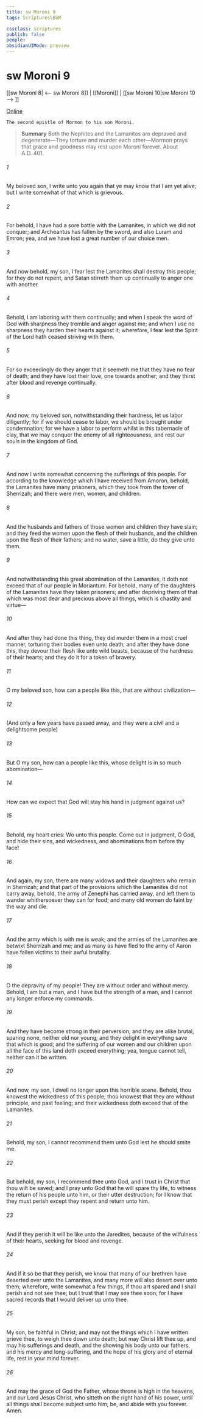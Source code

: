 ```yaml
---
title: sw Moroni 9
tags: Scriptures\BoM

cssclass: scriptures
publish: false
people:
obsidianUIMode: preview
---
```


# sw Moroni 9
[[sw Moroni 8| <-- sw Moroni 8]] | [[Moroni]] | [[sw Moroni 10|sw Moroni 10 --> ]]

[Online](https://churchofjesuschrist.org/study/scriptures/bofm/moro/9?lang=eng)

```
The second epistle of Mormon to his son Moroni.
```

> __Summary__
Both the Nephites and the Lamanites are depraved and degenerate—They torture and murder each other—Mormon prays that grace and goodness may rest upon Moroni forever. About A.D. 401.

###### 1 
My beloved son, I write unto you again that ye may know that I am yet alive; but I write somewhat of that which is grievous.

###### 2 
For behold, I have had a sore battle with the Lamanites, in which we did not conquer; and Archeantus has fallen by the sword, and also Luram and Emron; yea, and we have lost a great number of our choice men.

###### 3 
And now behold, my son, I fear lest the Lamanites shall destroy this people; for they do not repent, and Satan stirreth them up continually to anger one with another.

###### 4 
Behold, I am laboring with them continually; and when I speak the word of God with sharpness they tremble and anger against me; and when I use no sharpness they harden their hearts against it; wherefore, I fear lest the Spirit of the Lord hath ceased striving with them.

###### 5 
For so exceedingly do they anger that it seemeth me that they have no fear of death; and they have lost their love, one towards another; and they thirst after blood and revenge continually.

###### 6 
And now, my beloved son, notwithstanding their hardness, let us labor diligently; for if we should cease to labor, we should be brought under condemnation; for we have a labor to perform whilst in this tabernacle of clay, that we may conquer the enemy of all righteousness, and rest our souls in the kingdom of God.

###### 7 
And now I write somewhat concerning the sufferings of this people. For according to the knowledge which I have received from Amoron, behold, the Lamanites have many prisoners, which they took from the tower of Sherrizah; and there were men, women, and children.

###### 8 
And the husbands and fathers of those women and children they have slain; and they feed the women upon the flesh of their husbands, and the children upon the flesh of their fathers; and no water, save a little, do they give unto them.

###### 9 
And notwithstanding this great abomination of the Lamanites, it doth not exceed that of our people in Moriantum. For behold, many of the daughters of the Lamanites have they taken prisoners; and after depriving them of that which was most dear and precious above all things, which is chastity and virtue—

###### 10 
And after they had done this thing, they did murder them in a most cruel manner, torturing their bodies even unto death; and after they have done this, they devour their flesh like unto wild beasts, because of the hardness of their hearts; and they do it for a token of bravery.

###### 11 
O my beloved son, how can a people like this, that are without civilization—

###### 12 
(And only a few years have passed away, and they were a civil and a delightsome people)

###### 13 
But O my son, how can a people like this, whose delight is in so much abomination—

###### 14 
How can we expect that God will stay his hand in judgment against us?

###### 15 
Behold, my heart cries: Wo unto this people. Come out in judgment, O God, and hide their sins, and wickedness, and abominations from before thy face!

###### 16 
And again, my son, there are many widows and their daughters who remain in Sherrizah; and that part of the provisions which the Lamanites did not carry away, behold, the army of Zenephi has carried away, and left them to wander whithersoever they can for food; and many old women do faint by the way and die.

###### 17 
And the army which is with me is weak; and the armies of the Lamanites are betwixt Sherrizah and me; and as many as have fled to the army of Aaron have fallen victims to their awful brutality.

###### 18 
O the depravity of my people! They are without order and without mercy. Behold, I am but a man, and I have but the strength of a man, and I cannot any longer enforce my commands.

###### 19 
And they have become strong in their perversion; and they are alike brutal, sparing none, neither old nor young; and they delight in everything save that which is good; and the suffering of our women and our children upon all the face of this land doth exceed everything; yea, tongue cannot tell, neither can it be written.

###### 20 
And now, my son, I dwell no longer upon this horrible scene. Behold, thou knowest the wickedness of this people; thou knowest that they are without principle, and past feeling; and their wickedness doth exceed that of the Lamanites.

###### 21 
Behold, my son, I cannot recommend them unto God lest he should smite me.

###### 22 
But behold, my son, I recommend thee unto God, and I trust in Christ that thou wilt be saved; and I pray unto God that he will spare thy life, to witness the return of his people unto him, or their utter destruction; for I know that they must perish except they repent and return unto him.

###### 23 
And if they perish it will be like unto the Jaredites, because of the wilfulness of their hearts, seeking for blood and revenge.

###### 24 
And if it so be that they perish, we know that many of our brethren have deserted over unto the Lamanites, and many more will also desert over unto them; wherefore, write somewhat a few things, if thou art spared and I shall perish and not see thee; but I trust that I may see thee soon; for I have sacred records that I would deliver up unto thee.

###### 25 
My son, be faithful in Christ; and may not the things which I have written grieve thee, to weigh thee down unto death; but may Christ lift thee up, and may his sufferings and death, and the showing his body unto our fathers, and his mercy and long-suffering, and the hope of his glory and of eternal life, rest in your mind forever.

###### 26 
And may the grace of God the Father, whose throne is high in the heavens, and our Lord Jesus Christ, who sitteth on the right hand of his power, until all things shall become subject unto him, be, and abide with you forever. Amen.

